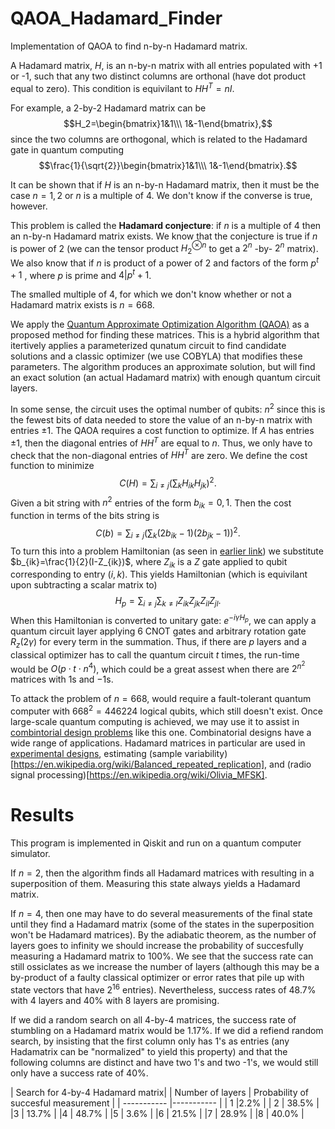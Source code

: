 # QAOA_Hadamard_Finder
Implementation of QAOA to find n-by-n Hadamard matrix. 

A Hadamard matrix, $H$,
is an n-by-n matrix with all entries populated with +1 or -1, such that any two distinct columns are orthonal (have dot product equal to zero). 
This condition is equivilant to $HH^T=nI$.

For example, a 2-by-2 Hadamard matrix can be
$$H_2=\begin{bmatrix}1&1\\\ 1&-1\end{bmatrix},$$
since the two columns are orthogonal, which is related to the Hadamard gate in quantum computing
$$\frac{1}{\sqrt{2}}\begin{bmatrix}1&1\\\ 1&-1\end{bmatrix}.$$

It can be shown that if $H$
is an n-by-n Hadamard matrix, then it must be the case $n=1,2$
or $n$
is a multiple of 4. We don't know if the converse is true, however.

This problem is called the **Hadamard conjecture**: if $n$ is a multiple of 4 then an
n-by-n Hadamard matrix exists. We know that the conjecture is true if $n$
is power of 2 (we can the tensor product $H_2^{\otimes n}$
to get a $2^n$
-by-
$2^n$
matrix). We also know that if $n$
is product of a power of 2 and factors of the form $p^t+1$
, where $p$ is prime and $4|p^t+1$.

The smalled multiple of 4, for which we don't know whether or not a Hadamard matrix exists is $n=668$.

We apply the [Quantum Approximate Optimization Algorithm (QAOA)](https://qiskit.org/textbook/ch-applications/qaoa.html) as a proposed method for finding these matrices. This is a hybrid algorithm that itertively applies a parameterized qunatum circuit to find candidate solutions and a classic optimizer (we use COBYLA) that modifies these parameters. The algorithm produces an approximate solution, but will find an exact solution (an actual Hadamard matrix) with enough quantum circuit layers. 

In some sense, the circuit uses the optimal number of qubits: $n^2$
since this is the fewest bits of data needed to store the value of an n-by-n matrix with entries $\pm1$.
The QAOA requires a cost function to optimize. If $A$ has entries $\pm 1$,
then the diagonal entries of $HH^T$
are equal to $n$. 
Thus, we only have to check that the non-diagonal entries of $HH^T$
are zero. We define the cost function to minimize
$$C(H)=\sum_{i\neq j}\left(\sum_k H_{ik}H_{jk}\right)^2.$$
Given a bit string with $n^2$
entries of the form $b_{ik}=0,1$. 
Then the cost function in terms of the bits string is
$$C(b)=\sum_{i\neq j}\left(\sum_k (2b_{ik}-1)(2b_{jk}-1)\right)^2.$$
To turn this into a problem Hamiltonian (as seen in [earlier link](https://qiskit.org/textbook/ch-applications/qaoa.html)) we substitute $b_{ik}=\frac{1}{2}(I-Z_{ik})$,
where $Z_{ik}$ 
is a $Z$ gate applied to qubit corresponding to entry $(i,k)$.
This yields Hamiltonian (which is equivilant upon subtracting a scalar matrix to)
$$H_p=\sum_{i\neq j}\sum_{k\neq l}Z_{ik}Z_{jk}Z_{il}Z_{jl}.$$
When this Hamiltonian is converted to unitary gate: $e^{-i\gamma H_p}$,
we can apply a quantum circuit layer applying 6 CNOT gates and arbitrary rotation gate $R_z(2\gamma)$
for every term in the summation. Thus, if there are $p$ layers and a classical optimizer has to call the quantum circuit $t$ times, the run-time would be
$O(p\cdot t\cdot n^4)$,
which could be a great assest when there are $2^{n^2}$
matrices with $1$s and $-1$s.

To attack the problem of $n=668$, would require a fault-tolerant quantum computer with $668^2=446224$
logical qubits, which still doesn't exist.
Once large-scale quantum computing is achieved, we may use it to assist in [combintorial design problems](https://en.wikipedia.org/wiki/Combinatorial_design) like this one. Combinatorial designs have a wide range of applications. Hadamard matrices in particular are used in [experimental designs](https://en.wikipedia.org/wiki/Plackett%E2%80%93Burman_design), estimating (sample variability)[https://en.wikipedia.org/wiki/Balanced_repeated_replication], and (radio signal processing)[https://en.wikipedia.org/wiki/Olivia_MFSK].

# Results
 This program is implemented in Qiskit and run on a quantum computer simulator.
 
If $n=2$, then the algorithm finds all Hadamard matrices with resulting in a superposition of them. Measuring this state always yields a Hadamard matrix.

If $n=4$,
then one may have to do several measurements of the final state until they find a Hadamard matrix (some of the states in the superposition won't be Hadamard matrices). By the adiabatic theorem, as the number of layers goes to infinity we should increase the probability of succesfully measuring a Hadamard matrix to 100%.
We see that the success rate can still ossiclates as we increase the number of layers (although this may be a by-product of a faulty classical optimizer or error rates that pile up with state vectors that have $2^{16}$
entries). Nevertheless, success rates of 48.7% with 4 layers and 40% with 8 layers are promising.

If we did a random search on all 4-by-4 matrices, the success rate of stumbling on a Hadamard matrix would be 1.17%. If we did a refiend random search, by insisting that the first column only has 1's as entries (any Hadamatrix can be "normalized" to yield this property) and that the following columns are distinct and have two 1's and two -1's, we would still only have a success rate of 40%.

| Search for 4-by-4 Hadamard matrix|
| Number of layers      | Probability of succesful measurement |
| ----------- |----------- |
| 1        |2.2%           |
| 2        | 38.5%         |
|3         | 13.7%         |
|4         | 48.7%         |
|5         | 3.6%          |
|6         | 21.5%         |
|7         | 28.9%         |
|8         | 40.0%         |
